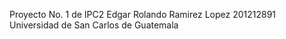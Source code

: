 Proyecto No. 1 de IPC2
Edgar Rolando Ramirez Lopez
201212891
Universidad de San Carlos de Guatemala
